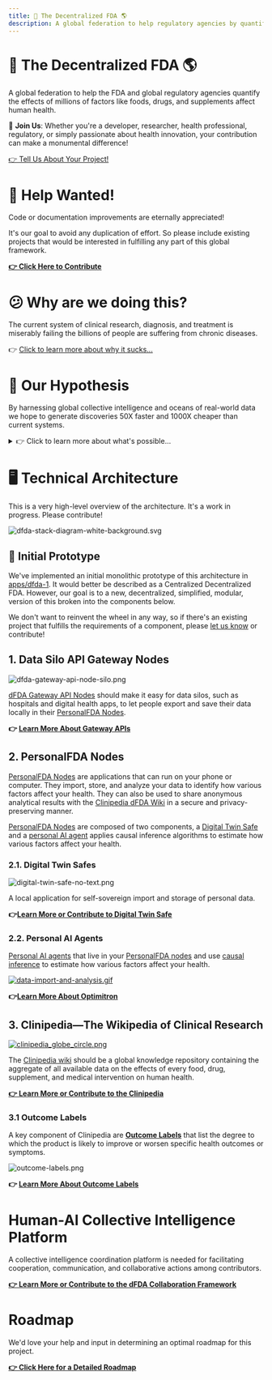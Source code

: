 ```yaml
---
title: 💊 The Decentralized FDA 🌎
description: A global federation to help regulatory agencies by quantifying the effects of millions of factors like foods, drugs, and supplements affect human health and happiness.
---
```

# 💊 The Decentralized FDA 🌎

A global federation to help the FDA and global regulatory agencies quantify the effects of millions of factors like foods, drugs, and supplements affect human health.

🤝 **Join Us**: Whether you're a developer, researcher, health professional, regulatory, or simply passionate about health innovation, your contribution can make a monumental difference!

[👉 Tell Us About Your Project!](#)

# 🛟 Help Wanted!

Code or documentation improvements are eternally appreciated! 

It's our goal to avoid any duplication of effort. So please include existing projects that would be interested in fulfilling any part of this global framework.

**[👉 Click Here to Contribute](contributing.md)**

# 😕 Why are we doing this?

The current system of clinical research, diagnosis, and treatment is miserably failing the billions of people are suffering from chronic diseases.

👉 [Click to learn more about why it sucks...](stuff-that-sucks.md)

# 🧪 Our Hypothesis

By harnessing global collective intelligence and oceans of real-world data we hope to generate discoveries 50X faster and 1000X cheaper than current systems.

<details>
  <summary>👉 Click to learn more about what's possible...</summary>

## Global Scale Clinical Research + Collective Intelligence = 🤯

So in the 90's, Microsoft spent billions hiring thousands of PhDs to create Encarta, the greatest encyclopedia in history.  A decade later, when Wikipedia was created, the general consensus was that it was going to be a dumpster fire of lies.  Surprisingly, Wikipedia ended up generating information 50X faster than Encarta and was about 1000X cheaper without any loss in accuracy.  This is the magical power of crowdsourcing and open collaboration.

Our crazy theory is that we can accomplish the same great feat in the realm of clinical research.  By crowdsourcing real-world data and observations from patients, clinicians, and researchers, we hope the Decentralized FDA could also generate clinical discoveries 50X faster and 1000X cheaper than current systems.


## The Potential of Real-World Evidence-Based Studies

- **Diagnostics** - Data mining and analysis to identify causes of illness
- **Preventative medicine** - Predictive analytics and data analysis of genetic, lifestyle, and social circumstances
  to prevent disease
- **Precision medicine** - Leveraging aggregate data to drive hyper-personalized care
- **Medical research** - Data-driven medical and pharmacological research to cure disease and discover new treatments and medicines
- **Reduction of adverse medication events** - Harnessing of big data to spot medication errors and flag potential
  adverse reactions
- **Cost reduction** - Identification of value that drives better patient outcomes for long-term savings
- **Population health** - Monitor big data to identify disease trends and health strategies based on demographics,
  geography, and socioeconomic

</details>

# 🖥️ Technical Architecture

This is a very high-level overview of the architecture.  It's a work in progress.  Please contribute!

![dfda-stack-diagram-white-background.svg](images/dfda-stack-diagram-white-background.svg)

## 🚧 Initial Prototype

We've implemented an initial monolithic prototype of this architecture in [apps/dfda-1](../apps/dfda-1). It would better be described as a Centralized Decentralized FDA.  However, our goal is to a new, decentralized, simplified, modular, version of this broken into the components below.

We don't want to reinvent the wheel in any way, so if there's an existing project that fulfills the requirements of a component, please [let us know](https://github.com/decentralized-fda/decentralized-fda/discussions) or contribute!

## 1. Data Silo API Gateway Nodes

![dfda-gateway-api-node-silo.png](components/data-silo-gateway-api-nodes/dfda-gateway-api-node-silo.png)

[dFDA Gateway API Nodes](components/data-silo-gateway-api-nodes) should make it easy for data silos, such as hospitals and digital health apps, to let people export and save their data locally in their [PersonalFDA Nodes](#2-personalfda-nodes).

**👉 [Learn More About Gateway APIs](components/data-silo-gateway-api-nodes/data-silo-api-gateways.md)**

## 2. PersonalFDA Nodes

[PersonalFDA Nodes](components/personal-fda-nodes/personal-fda-nodes.md) are applications that can run on your phone or computer. They import, store, and analyze your data to identify how various factors affect your health.  They can also be used to share anonymous analytical results with the [Clinipedia dFDA Wiki](#3-clinipediathe-wikipedia-of-clinical-research) in a secure and privacy-preserving manner.

[PersonalFDA Nodes](components/personal-fda-nodes/personal-fda-nodes.md) are composed of two components, a [Digital Twin Safe](components/digital-twin-safe/digital-twin-safe.md) and a [personal AI agent](components/optimiton-ai-agent/optomitron-ai-agent.md) applies causal inference algorithms to estimate how various factors affect your health.

### 2.1. Digital Twin Safes

![digital-twin-safe-no-text.png](components/digital-twin-safe/digital-twin-safe-no-text.png)



A local application for self-sovereign import and storage of personal data.

**👉[Learn More or Contribute to Digital Twin Safe](components/digital-twin-safe/digital-twin-safe.md)**

### 2.2. Personal AI Agents

[Personal AI agents](components/optimiton-ai-agent/optomitron-ai-agent.md) that live in your [PersonalFDA nodes](components/personal-fda-nodes/personal-fda-nodes.md) and use [causal inference](components/optimiton-ai-agent/optomitron-ai-agent.md) to estimate how various factors affect your health.

[![data-import-and-analysis.gif](images/data-import-and-analysis.gif)](components/optimiton-ai-agent/optomitron-ai-agent.md)

**👉[Learn More About Optimitron](components/optimiton-ai-agent/optomitron-ai-agent.md)**


## 3. Clinipedia—The Wikipedia of Clinical Research

[![clinipedia_globe_circle.png](components/clinipedia/clinipedia_globe_circle.png)](components/clinipedia/clinipedia.md)

The [Clinipedia wiki](components/clinipedia/clinipedia.md) should be a global knowledge repository containing the aggregate of all available data on the effects of every food, drug, supplement, and medical intervention on human health.

**[👉 Learn More or Contribute to the Clinipedia](components/clinipedia/clinipedia.md)**

### 3.1 Outcome Labels

A key component of Clinipedia are [**Outcome Labels**](components/outcome-labels/outcome-labels.md) that list the degree to which the product is likely to improve or worsen specific health outcomes or symptoms.

![outcome-labels.png](components/outcome-labels/outcome-labels.png)

**👉 [Learn More About Outcome Labels](components/outcome-labels/outcome-labels.md)**

# Human-AI Collective Intelligence Platform

A collective intelligence coordination platform is needed for facilitating cooperation, communication, and collaborative actions among contributors.

**[👉 Learn More or Contribute to the dFDA Collaboration Framework](components/human-ai-collective-intelligence-platform/dfda-collaboration-framework.md)**

# Roadmap

We'd love your help and input in determining an optimal roadmap for this project.

**[👉 Click Here for a Detailed Roadmap](roadmap.md)**



